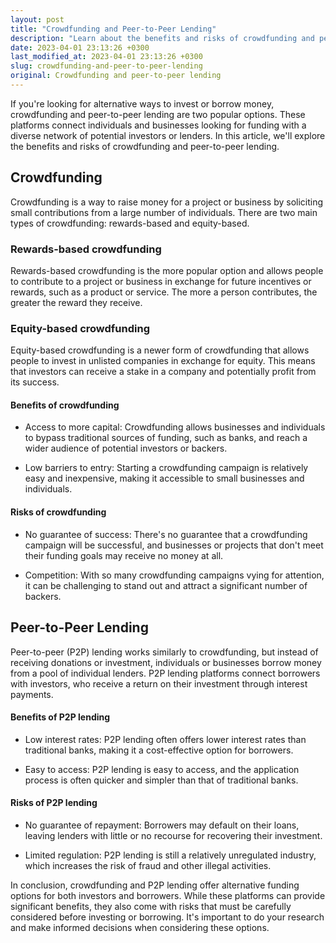 ```yaml
---
layout: post
title: "Crowdfunding and Peer-to-Peer Lending"
description: "Learn about the benefits and risks of crowdfunding and peer-to-peer lending as alternative financial options."
date: 2023-04-01 23:13:26 +0300
last_modified_at: 2023-04-01 23:13:26 +0300
slug: crowdfunding-and-peer-to-peer-lending
original: Crowdfunding and peer-to-peer lending
---
```

If you're looking for alternative ways to invest or borrow money, crowdfunding and peer-to-peer lending are two popular options. These platforms connect individuals and businesses looking for funding with a diverse network of potential investors or lenders. In this article, we'll explore the benefits and risks of crowdfunding and peer-to-peer lending.

## Crowdfunding

Crowdfunding is a way to raise money for a project or business by soliciting small contributions from a large number of individuals. There are two main types of crowdfunding: rewards-based and equity-based.

### Rewards-based crowdfunding

Rewards-based crowdfunding is the more popular option and allows people to contribute to a project or business in exchange for future incentives or rewards, such as a product or service. The more a person contributes, the greater the reward they receive.

### Equity-based crowdfunding

Equity-based crowdfunding is a newer form of crowdfunding that allows people to invest in unlisted companies in exchange for equity. This means that investors can receive a stake in a company and potentially profit from its success.

#### Benefits of crowdfunding

- Access to more capital: Crowdfunding allows businesses and individuals to bypass traditional sources of funding, such as banks, and reach a wider audience of potential investors or backers.

- Low barriers to entry: Starting a crowdfunding campaign is relatively easy and inexpensive, making it accessible to small businesses and individuals.

#### Risks of crowdfunding

- No guarantee of success: There's no guarantee that a crowdfunding campaign will be successful, and businesses or projects that don't meet their funding goals may receive no money at all.

- Competition: With so many crowdfunding campaigns vying for attention, it can be challenging to stand out and attract a significant number of backers.

## Peer-to-Peer Lending

Peer-to-peer (P2P) lending works similarly to crowdfunding, but instead of receiving donations or investment, individuals or businesses borrow money from a pool of individual lenders. P2P lending platforms connect borrowers with investors, who receive a return on their investment through interest payments.

#### Benefits of P2P lending

- Low interest rates: P2P lending often offers lower interest rates than traditional banks, making it a cost-effective option for borrowers.

- Easy to access: P2P lending is easy to access, and the application process is often quicker and simpler than that of traditional banks.

#### Risks of P2P lending

- No guarantee of repayment: Borrowers may default on their loans, leaving lenders with little or no recourse for recovering their investment.

- Limited regulation: P2P lending is still a relatively unregulated industry, which increases the risk of fraud and other illegal activities.

In conclusion, crowdfunding and P2P lending offer alternative funding options for both investors and borrowers. While these platforms can provide significant benefits, they also come with risks that must be carefully considered before investing or borrowing. It's important to do your research and make informed decisions when considering these options.
